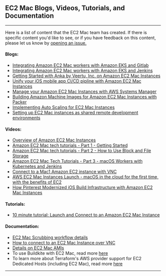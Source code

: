 ## **EC2 Mac Blogs, Videos, Tutorials, and Documentation**
---
Here is a list of content that the EC2 Mac team has created. If there is specific content you'd like to see, or if you have feedback on this content, please let us know by [opening an issue.](https://github.com/aws-samples/amazon-ec2-mac-getting-started/issues/new/choose) 

#### Blogs:
- [Integrating Amazon EC2 Mac workers with Amazon EKS and Gitlab](https://aws.amazon.com/blogs/opensource/integrating-ec2-macos-workers-with-eks-and-gitlab/)
- [Integrating Amazon EC2 Mac workers with Amazon EKS and Jenkins](https://aws.amazon.com/blogs/opensource/integrating-ec2-macos-workers-with-eks-and-jenkins/)
- [Getting Started with Anka by Veertu, Inc. on Amazon EC2 Mac Instances](https://aws.amazon.com/blogs/compute/getting-started-with-anka-on-ec2-mac-instances/)
- [Unify your iOS mobile app CI/CD pipline with Amazon EC2 Mac Instances](https://aws.amazon.com/blogs/compute/unify-your-ios-mobile-app-ci-cd-pipeline-with-amazon-ec2-mac-instances-2/)
- [Manage your Amazon EC2 Mac Instances with AWS Systems Manager](https://aws.amazon.com/blogs/mt/manage-your-amazon-ec2-macos-instances-with-aws-systems-manager/)
- [Building Amazon Machine Images for Amazon EC2 Mac Instances with Packer](https://aws.amazon.com/blogs/compute/building-amazon-machine-images-amis-for-ec2-mac-instances-with-packer/)
- [Implementing Auto Scaling for EC2 Mac Instances](https://aws.amazon.com/blogs/compute/implementing-autoscaling-for-ec2-mac-instances/)
- [Setting up EC2 Mac instances as shared remote development environments](https://aws.amazon.com/blogs/compute/setting-up-ec2-mac-instances-as-shared-remote-development-environments/)

#### Videos:
- [Overview of Amazon EC2 Mac Instances](https://www.youtube.com/watch?v=d0FulqrjHkk)
- [Amazon EC2 Mac tech tutorials - Part 1 - Getting Started](https://www.youtube.com/watch?v=_pjl7PAsCPI)
- [Amazon EC2 Mac tech tutorials - Part 2 - How to Use Block and File Storage](https://www.youtube.com/watch?v=--BfdlnIc7Y)
- [Amazon EC2 Mac Tech Tutorials - Part 3 - macOS Workers with Kubernetes and Jenkins](https://www.youtube.com/watch?v=XWcCzqEemQQ)
- [Connect to a Mac1 Amazon EC2 instance with VNC](https://www.youtube.com/watch?v=FtU2_bBfSgM)
- [AWS EC2 Mac Instances Launch - macOS in the cloud for the first time, with the benefits of EC2](https://www.youtube.com/watch?v=Pn3miC_tTH0)
- [How Pinterest Modernized iOS Build Infrastructure with Amazon EC2 Mac Instances](https://www.youtube.com/watch?v=f2rDM8p8oNE)

#### Tutorials:

- [10 minute tutorial: Launch and Connect to an Amazon EC2 Mac Instance](https://aws.amazon.com/getting-started/hands-on/?getting-started-all.sort-by=item.additionalFields.sortOrder&getting-started-all.sort-order=asc&awsf.getting-started-category=category%23compute&awsf.getting-started-level=*all&awsf.getting-started-content-type=*all&getting-started-all.q=launch%2Band%2Bconnect&getting-started-all.q_operator=AND)


#### Documentation:

- [EC2 Mac Scrubbing workflow details](https://docs.aws.amazon.com/AWSEC2/latest/UserGuide/ec2-mac-instances.html#mac-instance-stop)
- [How to connect to an EC2 Mac Instance over VNC](https://docs.aws.amazon.com/AWSEC2/latest/UserGuide/ec2-mac-instances.html#mac-instance-vnc)
- [Details on EC2 Mac AMIs](https://docs.aws.amazon.com/AWSEC2/latest/UserGuide/ec2-mac-instances.html#ec2-macos-images)
- To use Buildkite with EC2 Mac, read more [here](https://buildkite.com/docs/agent/v3/macos#main)
- To learn more about Terraform's AWS provider support for EC2 Dedicated Hosts (including EC2 Mac), read more [here](https://github.com/hashicorp/terraform-provider-aws/issues/10752)

---
